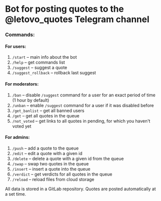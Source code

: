# Bot for posting quotes to the @letovo_quotes Telegram channel

### Commands:
#### For users:
1. `/start` – main info about the bot
2. `/help` – get commands list
3. `/suggest` – suggest a quote
4. `/suggest_rollback` – rollback last suggest
#### For moderators:
1. `/ban` – disable `/suggest` command for a user for an exact period of time (1 hour by default)
2. `/unban` – enable `/suggest` command for a user if it was disabled before
3. `/get_banlist` – get all banned users
4. `/get` – get all quotes in the queue
5. `/not_voted` – get links to all quotes in pending, for which you haven't voted yet
#### For admins:
1. `/push` – add a quote to the queue
2. `/edit` – edit a quote with a given id
3. `/delete` – delete a quote with a given id from the queue
4. `/swap` – swap two quotes in the queue
5. `/insert` – insert a quote into the queue
6. `/verdict` – get verdicts for all quotes in the queue
7. `/reload` – reload files from cloud storage

All data is stored in a GitLab repository.
Quotes are posted automatically at a set time.

